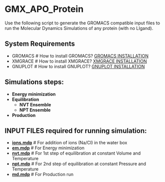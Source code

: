 # GMX_APO_Protein

Use the following script to generate the GROMACS compatible input files to run the Molecular Dynamics Simulations of any protein (with no LIgand).

## System Requirements
- GROMACS # How to install GROMACS? <a href="https://manual.gromacs.org/documentation/current/install-guide/index.html" target="_blank">GROMACS INSTALLATION</a><br>
- XMGRACE # How to install XMGRACE? <a href="https://github.com/ma-laforge/HowTo/blob/master/grace/grace_install.md" target="_blank">XMGRACE INSTALLATION</a><br>
- GNUPLOT # How to install GNUPLOT? <a href="http://www.gnuplot.info/" target="_blank">GNUPLOT INSTALLATION</a><br>

## Simulations steps:
- **Energy minimization** <br>
- **Equilibration** <br>
  - **NVT Ensemble** <br>
  - **NPT Ensemble** <br>
- **Production** <br>

## INPUT FILES required for running simulation:
- **<a href="https://github.com/mangeshdamre/GMX_APO_Protein/blob/main/mdp/ions.mdp" target="_blank">ions.mdp</a>** # For addition of ions (Na/Cl) in the water box <br>
- **<a href="https://github.com/mangeshdamre/GMX_APO_Protein/blob/main/mdp/em.mdp" target="_blank">em.mdp</a>**   # For Energy minimization <br>
- **<a href="https://github.com/mangeshdamre/GMX_APO_Protein/blob/main/mdp/nvt.mdp" target="_blank">nvt.mdp</a>**  # For 1st step of equilibration at constant Volume and Temperature <br>
- **<a href="https://github.com/mangeshdamre/GMX_APO_Protein/blob/main/mdp/npt.mdp" target="_blank">npt.mdp</a>**  # For 2nd step of equilibration at constant Pressure and Temperature <br>
- **<a href="https://github.com/mangeshdamre/GMX_APO_Protein/blob/main/mdp/md.mdp" target="_blank">md.mdp</a>**   # For Production run <br>

